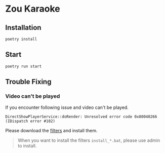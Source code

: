 # Zou Karaoke

## Installation

```shell
poetry install
```

## Start

```shell
poetry run start
```

## Trouble Fixing

### Video can't be played

If you encounter following issue and video can't be played.

```text
DirectShowPlayerService::doRender: Unresolved error code 0x80040266 (IDispatch error #102)
```

Please download the [filters](https://github.com/Nevcairiel/LAVFilters/releases) and install them.

> When you want to install the filters `install_*.bat`, please use admin to install.

